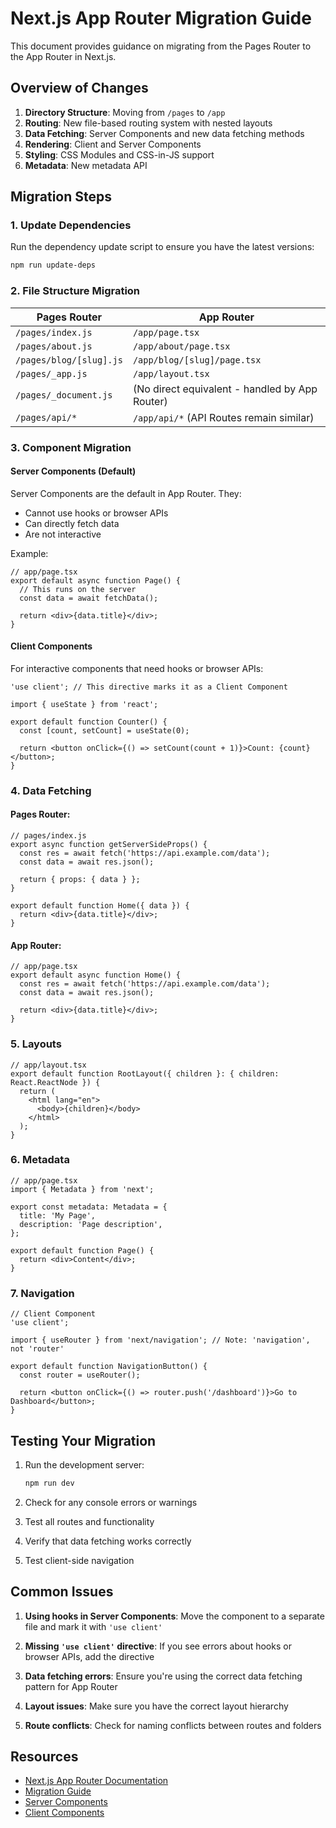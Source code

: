 <!--

 * Copyright (c) 2025 Cargo Scale Pro Inc. All Rights Reserved.
 *
 * PROPRIETARY AND CONFIDENTIAL
 *
 * This file is part of the Cargo Scale Pro Inc Weight Management System.
 * Unauthorized copying of this file, via any medium is strictly prohibited.
 *
 * This file contains proprietary and confidential information of
 * Cargo Scale Pro Inc and may not be copied, distributed, or used
 * in any way without explicit written permission.


-->

# Next.js App Router Migration Guide

This document provides guidance on migrating from the Pages Router to the App Router in Next.js.

## Overview of Changes

1. **Directory Structure**: Moving from `/pages` to `/app`
2. **Routing**: New file-based routing system with nested layouts
3. **Data Fetching**: Server Components and new data fetching methods
4. **Rendering**: Client and Server Components
5. **Styling**: CSS Modules and CSS-in-JS support
6. **Metadata**: New metadata API

## Migration Steps

### 1. Update Dependencies

Run the dependency update script to ensure you have the latest versions:

```bash
npm run update-deps
```

### 2. File Structure Migration

| Pages Router            | App Router                                     |
| ----------------------- | ---------------------------------------------- |
| `/pages/index.js`       | `/app/page.tsx`                                |
| `/pages/about.js`       | `/app/about/page.tsx`                          |
| `/pages/blog/[slug].js` | `/app/blog/[slug]/page.tsx`                    |
| `/pages/_app.js`        | `/app/layout.tsx`                              |
| `/pages/_document.js`   | (No direct equivalent - handled by App Router) |
| `/pages/api/*`          | `/app/api/*` (API Routes remain similar)       |

### 3. Component Migration

#### Server Components (Default)

Server Components are the default in App Router. They:

- Cannot use hooks or browser APIs
- Can directly fetch data
- Are not interactive

Example:

```tsx
// app/page.tsx
export default async function Page() {
  // This runs on the server
  const data = await fetchData();

  return <div>{data.title}</div>;
}
```

#### Client Components

For interactive components that need hooks or browser APIs:

```tsx
'use client'; // This directive marks it as a Client Component

import { useState } from 'react';

export default function Counter() {
  const [count, setCount] = useState(0);

  return <button onClick={() => setCount(count + 1)}>Count: {count}</button>;
}
```

### 4. Data Fetching

#### Pages Router:

```tsx
// pages/index.js
export async function getServerSideProps() {
  const res = await fetch('https://api.example.com/data');
  const data = await res.json();

  return { props: { data } };
}

export default function Home({ data }) {
  return <div>{data.title}</div>;
}
```

#### App Router:

```tsx
// app/page.tsx
export default async function Home() {
  const res = await fetch('https://api.example.com/data');
  const data = await res.json();

  return <div>{data.title}</div>;
}
```

### 5. Layouts

```tsx
// app/layout.tsx
export default function RootLayout({ children }: { children: React.ReactNode }) {
  return (
    <html lang="en">
      <body>{children}</body>
    </html>
  );
}
```

### 6. Metadata

```tsx
// app/page.tsx
import { Metadata } from 'next';

export const metadata: Metadata = {
  title: 'My Page',
  description: 'Page description',
};

export default function Page() {
  return <div>Content</div>;
}
```

### 7. Navigation

```tsx
// Client Component
'use client';

import { useRouter } from 'next/navigation'; // Note: 'navigation', not 'router'

export default function NavigationButton() {
  const router = useRouter();

  return <button onClick={() => router.push('/dashboard')}>Go to Dashboard</button>;
}
```

## Testing Your Migration

1. Run the development server:

   ```bash
   npm run dev
   ```

2. Check for any console errors or warnings

3. Test all routes and functionality

4. Verify that data fetching works correctly

5. Test client-side navigation

## Common Issues

1. **Using hooks in Server Components**: Move the component to a separate file and mark it with `'use client'`

2. **Missing `'use client'` directive**: If you see errors about hooks or browser APIs, add the directive

3. **Data fetching errors**: Ensure you're using the correct data fetching pattern for App Router

4. **Layout issues**: Make sure you have the correct layout hierarchy

5. **Route conflicts**: Check for naming conflicts between routes and folders

## Resources

- [Next.js App Router Documentation](https://nextjs.org/docs/app)
- [Migration Guide](https://nextjs.org/docs/app/building-your-application/upgrading/app-router-migration)
- [Server Components](https://nextjs.org/docs/app/building-your-application/rendering/server-components)
- [Client Components](https://nextjs.org/docs/app/building-your-application/rendering/client-components)
